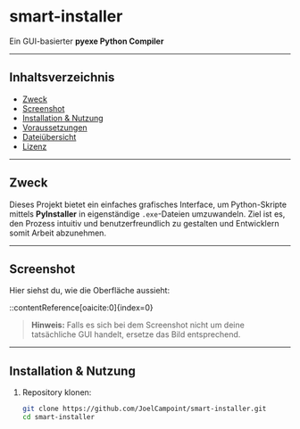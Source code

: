 # smart-installer

Ein GUI-basierter **pyexe Python Compiler**

---

##  Inhaltsverzeichnis

- [Zweck](#zweck)  
- [Screenshot](#screenshot)  
- [Installation & Nutzung](#installation--nutzung)  
- [Voraussetzungen](#voraussetzungen)  
- [Dateiübersicht](#dateiübersicht)  
- [Lizenz](#lizenz)  

---

## Zweck

Dieses Projekt bietet ein einfaches grafisches Interface, um Python-Skripte mittels **PyInstaller** in eigenständige `.exe`-Dateien umzuwandeln. Ziel ist es, den Prozess intuitiv und benutzerfreundlich zu gestalten und Entwicklern somit Arbeit abzunehmen.

---

## Screenshot

Hier siehst du, wie die Oberfläche aussieht:


::contentReference[oaicite:0]{index=0}


> **Hinweis:** Falls es sich bei dem Screenshot nicht um deine tatsächliche GUI handelt, ersetze das Bild entsprechend.

---

## Installation & Nutzung

1. Repository klonen:

   ```bash
   git clone https://github.com/JoelCampoint/smart-installer.git
   cd smart-installer
